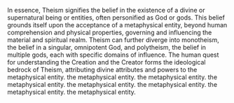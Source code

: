 
In essence, Theism signifies the belief in the existence of a divine or supernatural being or entities, often personified as God or gods. This belief grounds itself upon the acceptance of a metaphysical entity, beyond human comprehension and physical properties, governing and influencing the material and spiritual realm. Theism can further diverge into monotheism, the belief in a singular, omnipotent God, and polytheism, the belief in multiple gods, each with specific domains of influence. The human quest for understanding the Creation and the Creator forms the ideological bedrock of Theism, attributing divine attributes and powers to the metaphysical entity. the metaphysical entity. the metaphysical entity. the metaphysical entity. the metaphysical entity. the metaphysical entity. the metaphysical entity. the metaphysical entity.


